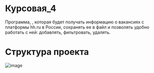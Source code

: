 # Курсовая_4
Программа, , которая будет получать информацию о вакансиях с платформы hh.ru в России, сохранять ее в файл и позволять удобно работать с ней: добавлять, фильтровать, удалять.
# Структура проекта
![image](https://github.com/JustCrash/course-work_4/assets/154363024/3c6c3e84-e702-4b01-9d0e-f5c1c4cf3bd6)
